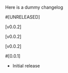 Here is a dummy changelog


#[UNRELEASED]

[v0.0.2]


[v0.0.2]


[v0.0.2]


#[0.0.1]
- Initial release

